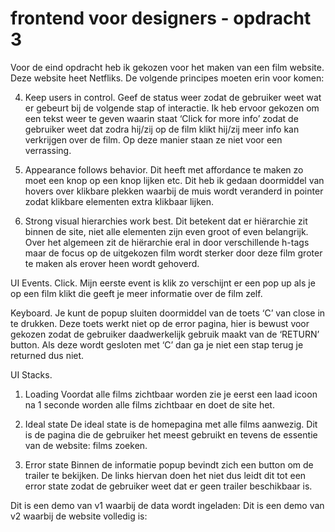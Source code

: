 # frontend voor designers - opdracht 3
Voor de eind opdracht heb ik gekozen voor het maken van een film website. Deze website heet Netfliks. De volgende principes moeten erin voor komen:

04. Keep users in control.
Geef de status weer zodat de gebruiker weet wat er gebeurt bij de volgende stap of interactie. Ik heb ervoor gekozen om een tekst weer te geven waarin staat ‘Click for more info’ zodat de gebruiker weet dat zodra hij/zij op de film klikt hij/zij meer info kan verkrijgen over de film. Op deze manier staan ze niet voor een verrassing.

09. Appearance follows behavior.
Dit heeft met affordance te maken zo moet een knop op een knop lijken etc. Dit heb ik gedaan doormiddel van hovers over klikbare plekken waarbij de muis wordt veranderd in pointer zodat klikbare elementen extra klikbaar lijken. 

11. Strong visual hierarchies work best.
Dit betekent dat er hiërarchie zit binnen de site, niet alle elementen zijn even groot of even belangrijk. Over het algemeen zit de hiërarchie eral in door verschillende h-tags maar de focus op de uitgekozen film wordt sterker door deze film groter te maken als erover heen wordt gehoverd.

UI Events.
Click. 
Mijn eerste event is klik zo verschijnt er een pop up als je op een film klikt die geeft je meer informatie over de film zelf.

Keyboard. 
Je kunt de popup sluiten doormiddel van de toets ‘C’ van close in te drukken. Deze toets werkt niet op de error pagina, hier is bewust voor gekozen zodat de gebruiker daadwerkelijk gebruik maakt van de ‘RETURN’ button. Als deze wordt gesloten met ‘C’ dan ga je niet een stap terug je returned dus niet.

UI Stacks.
1. Loading
Voordat alle films zichtbaar worden zie je eerst een laad icoon na 1 seconde worden alle films zichtbaar en doet de site het. 

2. Ideal state
De ideal state is de homepagina met alle films aanwezig. Dit is de pagina die de gebruiker het meest gebruikt en tevens de essentie van de website: films zoeken.

3. Error state
Binnen de informatie popup bevindt zich een button om de trailer te bekijken. De links hiervan doen het niet dus leidt dit tot een error state zodat de gebruiker weet dat er geen trailer beschikbaar is. 

Dit is een demo van v1 waarbij de data wordt ingeladen:
Dit is een demo van v2 waarbij de website volledig is:
